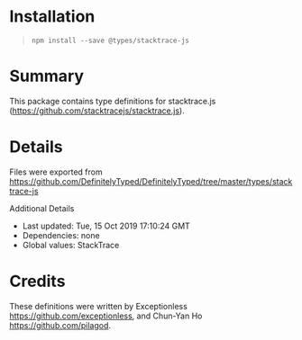 # Installation
> `npm install --save @types/stacktrace-js`

# Summary
This package contains type definitions for stacktrace.js (https://github.com/stacktracejs/stacktrace.js).

# Details
Files were exported from https://github.com/DefinitelyTyped/DefinitelyTyped/tree/master/types/stacktrace-js

Additional Details
 * Last updated: Tue, 15 Oct 2019 17:10:24 GMT
 * Dependencies: none
 * Global values: StackTrace

# Credits
These definitions were written by Exceptionless <https://github.com/exceptionless>, and Chun-Yan Ho <https://github.com/pilagod>.
